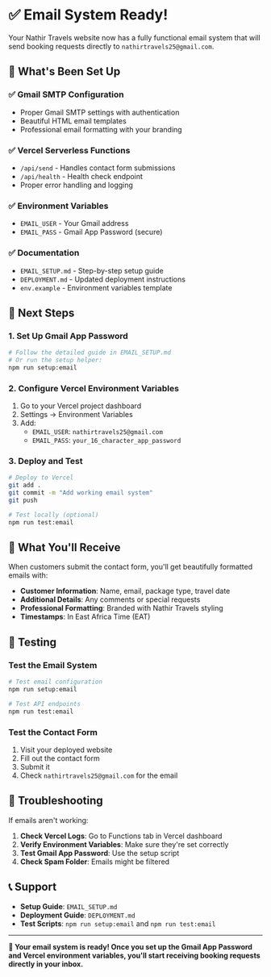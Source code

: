 # ✅ Email System Ready!

Your Nathir Travels website now has a fully functional email system that will send booking requests directly to `nathirtravels25@gmail.com`.

## 🎯 What's Been Set Up

### ✅ Gmail SMTP Configuration
- Proper Gmail SMTP settings with authentication
- Beautiful HTML email templates
- Professional email formatting with your branding

### ✅ Vercel Serverless Functions
- `/api/send` - Handles contact form submissions
- `/api/health` - Health check endpoint
- Proper error handling and logging

### ✅ Environment Variables
- `EMAIL_USER` - Your Gmail address
- `EMAIL_PASS` - Gmail App Password (secure)

### ✅ Documentation
- `EMAIL_SETUP.md` - Step-by-step setup guide
- `DEPLOYMENT.md` - Updated deployment instructions
- `env.example` - Environment variables template

## 🚀 Next Steps

### 1. Set Up Gmail App Password
```bash
# Follow the detailed guide in EMAIL_SETUP.md
# Or run the setup helper:
npm run setup:email
```

### 2. Configure Vercel Environment Variables
1. Go to your Vercel project dashboard
2. Settings → Environment Variables
3. Add:
   - `EMAIL_USER`: `nathirtravels25@gmail.com`
   - `EMAIL_PASS`: `your_16_character_app_password`

### 3. Deploy and Test
```bash
# Deploy to Vercel
git add .
git commit -m "Add working email system"
git push

# Test locally (optional)
npm run test:email
```

## 📧 What You'll Receive

When customers submit the contact form, you'll get beautifully formatted emails with:

- **Customer Information**: Name, email, package type, travel date
- **Additional Details**: Any comments or special requests
- **Professional Formatting**: Branded with Nathir Travels styling
- **Timestamps**: In East Africa Time (EAT)

## 🧪 Testing

### Test the Email System
```bash
# Test email configuration
npm run setup:email

# Test API endpoints
npm run test:email
```

### Test the Contact Form
1. Visit your deployed website
2. Fill out the contact form
3. Submit it
4. Check `nathirtravels25@gmail.com` for the email

## 🔧 Troubleshooting

If emails aren't working:

1. **Check Vercel Logs**: Go to Functions tab in Vercel dashboard
2. **Verify Environment Variables**: Make sure they're set correctly
3. **Test Gmail App Password**: Use the setup script
4. **Check Spam Folder**: Emails might be filtered

## 📞 Support

- **Setup Guide**: `EMAIL_SETUP.md`
- **Deployment Guide**: `DEPLOYMENT.md`
- **Test Scripts**: `npm run setup:email` and `npm run test:email`

---

**🎉 Your email system is ready! Once you set up the Gmail App Password and Vercel environment variables, you'll start receiving booking requests directly in your inbox.**
